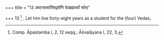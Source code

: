 +++
title = "13 अष्टाचत्वारिंशद्वर्षाणि वेदब्रह्मचर्यं चरेत्"

+++
13 [^6] . Let him live forty-eight years as a student for the (four) Vedas,


[^6]:  Comp. Āpastamba I, 2, 12 seqq.; Āśvalāyana I, 22, 3.

